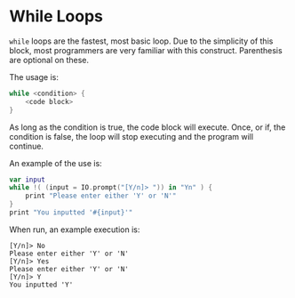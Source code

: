 # While Loops

`while` loops are the fastest, most basic loop. Due to the simplicity of this block, most programmers are very familiar with this construct. Parenthesis are optional on these.

The usage is:

```swift
while <condition> {
    <code block>
}
```

As long as the condition is true, the code block will execute. Once, or if, the condition is false, the loop will stop executing and the program will continue.

An example of the use is:
```swift
var input
while !( (input = IO.prompt("[Y/n]> ")) in "Yn" ) {
    print "Please enter either 'Y' or 'N'"
}
print "You inputted '#{input}'"
```

When run, an example execution is:

```
[Y/n]> No
Please enter either 'Y' or 'N'
[Y/n]> Yes
Please enter either 'Y' or 'N'
[Y/n]> Y
You inputted 'Y'
```